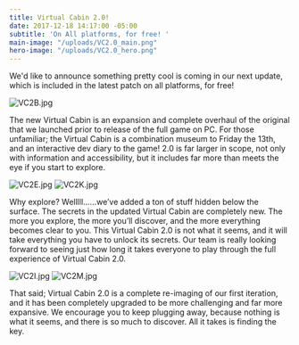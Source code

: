 ```yaml
---
title: Virtual Cabin 2.0!
date: 2017-12-18 14:17:00 -05:00
subtitle: 'On All platforms, for free! '
main-image: "/uploads/VC2.0_main.png"
hero-image: "/uploads/VC2.0_hero.png"
---
```


We'd like to announce something pretty cool is coming in our next update, which is included in the latest patch on all platforms, for free! 

![VC2B.jpg](/uploads/VC2B.jpg)

The new Virtual Cabin is an expansion and complete overhaul of the original that we launched prior to release of the full game on PC. For those unfamiliar; the Virtual Cabin is a combination museum to Friday the 13th, and an interactive dev diary to the game! 2.0 is far larger in scope, not only with information and accessibility, but it includes far more than meets the eye if you start to explore.

![VC2E.jpg](/uploads/VC2E.jpg)
![VC2K.jpg](/uploads/VC2K.jpg)
 
Why explore? Welllll…...we’ve added a ton of stuff hidden below the surface. The secrets in the updated Virtual Cabin are completely new. The more you explore, the more you’ll discover, and the more everything becomes clear to you. This Virtual Cabin 2.0 is not what it seems, and it will take everything you have to unlock its secrets. Our team is really looking forward to seeing just how long it takes everyone to play through the full experience of Virtual Cabin 2.0.

![VC2I.jpg](/uploads/VC2I.jpg)
![VC2M.jpg](/uploads/VC2M.jpg)
 
That said; Virtual Cabin 2.0 is a complete re-imaging of our first iteration, and it has been completely upgraded to be more challenging and far more expansive. We encourage you to keep plugging away, because nothing is what it seems, and there is so much to discover. All it takes is finding the key. 
